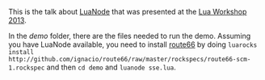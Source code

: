 This is the talk about [LuaNode](https://github.com/ignacio/luanode) that was presented at the [Lua Workshop 2013](http://www.lua.org/wshop13.html).

In the _demo_ folder, there are the files needed to run the demo.
Assuming you have LuaNode available, you need to install [route66](https://github.com/ignacio/route66) by doing `luarocks install http://github.com/ignacio/route66/raw/master/rockspecs/route66-scm-1.rockspec` and then `cd demo` and `luanode sse.lua`.
